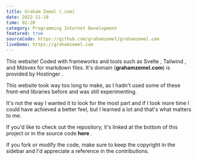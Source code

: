 ```yaml
---
title: Graham Zemel (.com)
date: 2022-11-10
time: 02:20
category: Programming Internet Development
featured: true
sourceCode: https://github.com/grahamzemel/grahamzemel.com
liveDemo: https://grahamzemel.com
---
```

<script>  
import Link from '$lib/components/Link.svelte'
</script>
<div class="linkBtn">

This website! Coded with frameworks and tools such as <Link href='https://svelte.dev/'>Svelte</Link> , <Link href='https://tailwindcss.com/grahamzemel/CreateCryptoToken'>Tailwind</Link> , and <Link href='https://mdsvex.pngwn.io/'>Mdsvex</Link> for markdown files. It's domain (<strong>grahamzemel.com</strong>) is provided by <Link href='https://hostinger.com?REFERRALCODE=1GRAHAM51'>Hostinger</Link> .

This website took way too long to make, as I hadn't used some of these front-end libraries before and was still experimenting. 

It's not the way I wanted it to look for the most part and if I took more time I could have achieved a better feel, but I learned a lot and that's what matters to me.

If you'd like to check out the repository, it's linked at the bottom of this project or in the source code <Link href='https://github.com/grahamzemel/grahamzemel.com'><strong>here</strong></Link> .

If you fork or modify the code, make sure to keep the copyright in the sidebar and I'd appreciate a reference in the contributions. 
</div>